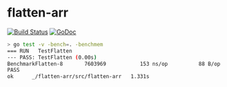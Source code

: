 # flatten-arr

[![Build Status](https://travis-ci.org/gadelkareem/flatten-arr.svg)](https://travis-ci.org/gadelkareem/flatten-arr)
[![GoDoc](https://godoc.org/github.com/gadelkareem/flatten-arr?status.svg)](https://godoc.org/github.com/gadelkareem/flatten-arr)

```bash
> go test -v -bench=. -benchmem
=== RUN   TestFlatten
--- PASS: TestFlatten (0.00s)
BenchmarkFlatten-8   	 7603969	       153 ns/op	      88 B/op	       4 allocs/op
PASS
ok  	_/flatten-arr/src/flatten-arr	1.331s
```
